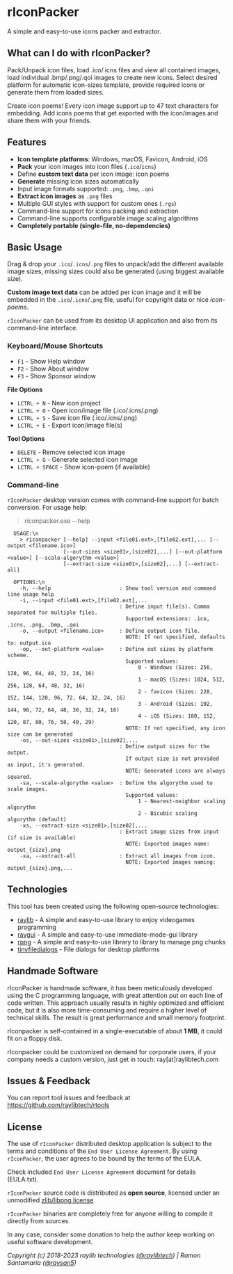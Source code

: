 # rIconPacker

A simple and easy-to-use icons packer and extractor.

## What can I do with rIconPacker?

Pack/Unpack icon files, load .ico/.icns files and view all contained images, load individual .bmp/.png/.qoi images to create new icons.
Select desired platform for automatic icon-sizes template, provide required icons or generate them from loaded sizes.

Create icon poems! Every icon image support up to 47 text characters for embedding. Add icons poems that get exported with the icon/images and share them with your friends.

## Features

 - **Icon template platforms**: Windows, macOS, Favicon, Android, iOS
 - **Pack** your icon images into icon files (`.ico`/`icns`)
 - Define **custom text data** per icon image: icon poems
 - **Generate** missing icon sizes automatically
 - Input image formats supported: `.png`, `.bmp`, `.qoi`
 - **Extract icon images** as `.png` files
 - Multiple GUI styles with support for custom ones (`.rgs`)
 - Command-line support for icons packing and extraction
 - Command-line supports configurable image scaling algorithms
 - **Completely portable (single-file, no-dependencies)**

## Basic Usage

Drag & drop your `.ico`/`.icns`/`.png` files to unpack/add the different available image sizes, missing sizes could also be generated (using biggest available size).

**Custom image text data** can be added per icon image and it will be embedded in the `.ico`/`.icns`/`.png` file, useful for copyright data or nice _icon-poems_. 

`rIconPacker` can be used from its desktop UI application and also from its command-line interface.

### Keyboard/Mouse Shortcuts

 - `F1` - Show Help window
 - `F2` - Show About window
 - `F3` - Show Sponsor window

**File Options**
 - `LCTRL + N` - New icon project
 - `LCTRL + O` - Open icon/image file (.ico/.icns/.png)
 - `LCTRL + S` - Save icon file (.ico/.icns/.png)
 - `LCTRL + E` - Export icon/image file(s)

**Tool Options**
 - `DELETE` - Remove selected icon image
 - `LCTRL + G` - Generate selected icon image
 - `LCTRL + SPACE` - Show icon-poem (if available)

### Command-line

`rIconPacker` desktop version comes with command-line support for batch conversion. For usage help:

 > riconpacker.exe --help

```
  USAGE:\n
    > riconpacker [--help] --input <file01.ext>,[file02.ext],... [--output <filename.ico>]
                  [--out-sizes <size01>,[size02],...] [--out-platform <value>] [--scale-algorythm <value>]
                  [--extract-size <size01>,[size02],...] [--extract-all]

  OPTIONS:\n
    -h, --help                      : Show tool version and command line usage help
    -i, --input <file01.ext>,[file02.ext],...
                                    : Define input file(s). Comma separated for multiple files.
                                      Supported extensions: .ico, .icns, .png, .bmp, .qoi
    -o, --output <filename.ico>     : Define output icon file.
                                      NOTE: If not specified, defaults to: output.ico
    -op, --out-platform <value>     : Define out sizes by platform scheme.
                                      Supported values:
                                          0 - Windows (Sizes: 256, 128, 96, 64, 48, 32, 24, 16)
                                          1 - macOS (Sizes: 1024, 512, 256, 128, 64, 48, 32, 16)
                                          2 - favicon (Sizes: 228, 152, 144, 120, 96, 72, 64, 32, 24, 16)
                                          3 - Android (Sizes: 192, 144, 96, 72, 64, 48, 36, 32, 24, 16)
                                          4 - iOS (Sizes: 180, 152, 120, 87, 80, 76, 58, 40, 29)
                                      NOTE: If not specified, any icon size can be generated
    -os, --out-sizes <size01>,[size02],...
                                    : Define output sizes for the output.
                                      If output size is not provided as input, it's generated.
                                      NOTE: Generated icons are always squared.
    -sa, --scale-algorythm <value>  : Define the algorythm used to scale images.
                                      Supported values:
                                          1 - Nearest-neighbor scaling algorythm
                                          2 - Bicubic scaling algorythm (default)
    -xs, --extract-size <size01>,[size02],...
                                    : Extract image sizes from input (if size is available)
                                      NOTE: Exported images name: output_{size}.png
    -xa, --extract-all              : Extract all images from icon.
                                      NOTE: Exported images naming: output_{size}.png,...
```

## Technologies

This tool has been created using the following open-source technologies:

 - [raylib](https://github.com/raysan5/raylib) - A simple and easy-to-use library to enjoy videogames programming
 - [raygui](https://github.com/raysan5/raygui) - A simple and easy-to-use immediate-mode-gui library
 - [rpng](https://github.com/raysan5/rpng) - A simple and easy-to-use library to library to manage png chunks
 - [tinyfiledialogs](https://sourceforge.net/projects/tinyfiledialogs/) - File dialogs for desktop platforms

## Handmade Software

rIconPacker is handmade software, it has been meticulously developed using the C programming language, with great attention put on each line of code written.
This approach usually results in highly optimized and efficient code, but it is also more time-consuming and require a higher level of technical skills.
The result is great performance and small memory footprint.

rIconpacker is self-contained in a single-executable of about **1 MB**, it could fit on a floppy disk.

rIconpacker could be customized on demand for corporate users, if your company needs a custom version, just get in touch: ray[at]raylibtech.com

## Issues & Feedback

You can report tool issues and feedback at https://github.com/raylibtech/rtools

## License

The use of `rIconPacker` distributed desktop application is subject to the terms and conditions of the `End User License Agreement`.
By using `rIconPacker`, the user agrees to be bound by the terms of the EULA.

Check included `End User License Agreement` document for details (EULA.txt).

`rIconPacker` source code is distributed as **open source**, licensed under an unmodified [zlib/libpng license](LICENSE). 

`rIconPacker` binaries are completely free for anyone willing to compile it directly from sources.

In any case, consider some donation to help the author keep working on useful software development.

*Copyright (c) 2018-2023 raylib technologies ([@raylibtech](https://twitter.com/raylibtech)) | Ramon Santamaria ([@raysan5](https://twitter.com/raysan5))*
